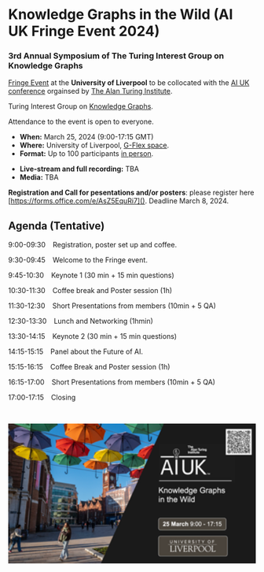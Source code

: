 # Knowledge Graphs in the Wild  (AI UK Fringe Event 2024)
### 3rd Annual Symposium of The Turing Interest Group on Knowledge Graphs

[Fringe Event](https://ai-uk.turing.ac.uk/fringe-events/) at the **University of Liverpool** to be collocated with the [AI UK conference](https://ai-uk.turing.ac.uk/) orgainsed by [The Alan Turing Institute](https://www.turing.ac.uk/).

Turing Interest Group on [Knowledge Graphs](https://www.turing.ac.uk/research/interest-groups/knowledge-graphs).

Attendance to the event is open to everyone.

- **When:** March 25, 2024 (9:00-17:15 GMT)
- **Where:** University of Liverpool, [G-Flex space](https://www.liverpool.ac.uk/central-teaching-hub/facilities/gflex-teaching-space/).
- **Format:** Up to 100 participants <ins>in person</ins>.
<!--**Registration:** £10 students, £20 regular via [City estore](https://estore.city.ac.uk/product-catalogue/conference-events/conferences/3rd-annual-symposium-of-the-turing-interest-group-on-knowledge-graphs-25032024).-->
- **Live-stream and full recording:** TBA
- **Media:** TBA

**Registration and Call for pesentations and/or posters**: please register here [https://forms.office.com/e/AsZ5EquRi7](). Deadline March 8, 2024.

## Agenda (Tentative)

9:00-09:30 &ensp; Registration, poster set up and coffee.

9:30-09:45 &ensp; Welcome to the Fringe event.

9:45-10:30 &ensp; Keynote 1 (30 min + 15 min questions)

10:30-11:30 &ensp; Coffee break and Poster session (1h)

11:30-12:30 &ensp; Short Presentations from members (10min + 5 QA)
  
12:30-13:30 &ensp; Lunch and Networking (1hmin)

13:30-14:15 &ensp; Keynote 2 (30 min + 15 min questions)

14:15-15:15 &ensp; Panel about the Future of AI.

15:15-16:15 &ensp; Coffee Break and Poster session (1h)

16:15-17:00 &ensp; Short Presentations from members (10min + 5 QA)

17:00-17:15 &ensp; Closing


<br>
<p align="center">
<img src="https://github.com/turing-knowledge-graphs/meet-ups/blob/main/ai-kg-fringe.png?raw=true" width="550" alt="fringe">
</p>
 
